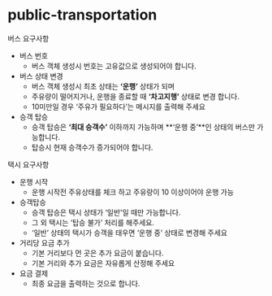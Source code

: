 # public-transportation

버스 요구사항

- 버스 번호
    - 버스 객체 생성시 번호는 고유값으로 생성되어야 합니다.
- 버스 상태 변경
    - 버스 객체 생성시 최초 상태는 **‘운행’** 상태가 되며
    - 주유량이 떨어지거나, 운행을 종료할 때 **‘차고지행’** 상태로 변경 합니다.
    - 10미만일 경우 ‘주유가 필요하다’는 메시지를 출력해 주세요
- 승객 탑승
    - 승객 탑승은 **‘최대 승객수’** 이하까지 가능하며 **‘운행 중’**인 상태의 버스만 가능합니다.
    - 탑승시 현재 승객수가 증가되어야 합니다.
    
    
    
택시 요구사항

- 운행 시작
    - 운행 시작전 주유상태를 체크 하고 주유량이 10 이상이어야 운행 가능
- 승객탑승
    - 승객 탑승은 택시 상태가 ‘일반'일 때만 가능합니다.
    - 그 외 택시는 ‘탑승 불가’ 처리를 해주세요.
    - ‘일반’ 상태의 택시가 승객을 태우면 ‘운행 중’ 상태로 변경해 주세요
- 거리당 요금 추가
    - 기본 거리보다 먼 곳은 추가 요금이 붙습니다.
    - 기본 거리와 추가 요금은 자유롭게 산정해 주세요
- 요금 결제
    - 최종 요금을 출력하는 것으로 합니다.
